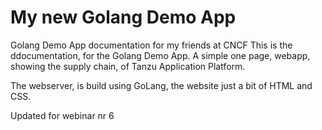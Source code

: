 # My new Golang Demo App

Golang Demo App documentation for my friends at CNCF
This is the ddocumentation, for the Golang Demo App. A simple one page, webapp, showing the supply chain, of Tanzu Application Platform.

The webserver, is build using GoLang, the website just a bit of HTML and CSS.

Updated for webinar nr 6
